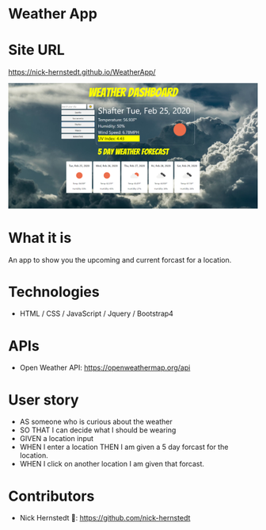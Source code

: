 # Weather App

# Site URL

https://nick-hernstedt.github.io/WeatherApp/

![Image of HomePage](weather.png)

# What it is

An app to show you the upcoming and current forcast for a location.

# Technologies

- HTML / CSS / JavaScript / Jquery / Bootstrap4

# APIs

- Open Weather API: https://openweathermap.org/api

# User story

- AS someone who is curious about the weather
- SO THAT I can decide what I should be wearing
- GIVEN a location input
- WHEN I enter a location THEN I am given a 5 day forcast for the location.
- WHEN I click on another location I am given that forcast.

# Contributors

- Nick Hernstedt 🐀: https://github.com/nick-hernstedt
